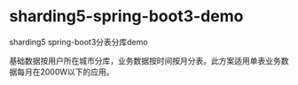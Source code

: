 # sharding5-spring-boot3-demo
sharding5 spring-boot3分表分库demo


  基础数据按用户所在城市分库，业务数据按时间按月分表。此方案适用单表业务数据每月在2000W以下的应用。
